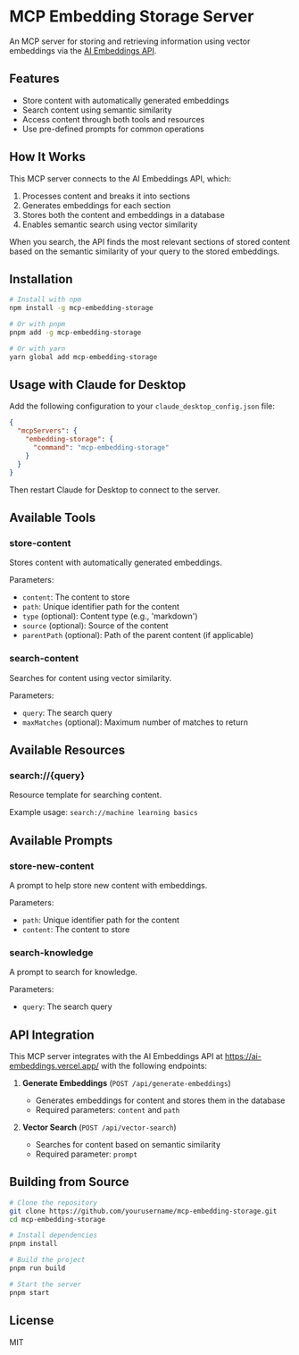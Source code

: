 # MCP Embedding Storage Server

An MCP server for storing and retrieving information using vector embeddings via the [AI Embeddings API](https://ai-embeddings.vercel.app/).

## Features

- Store content with automatically generated embeddings
- Search content using semantic similarity
- Access content through both tools and resources
- Use pre-defined prompts for common operations

## How It Works

This MCP server connects to the AI Embeddings API, which:

1. Processes content and breaks it into sections
2. Generates embeddings for each section
3. Stores both the content and embeddings in a database
4. Enables semantic search using vector similarity

When you search, the API finds the most relevant sections of stored content based on the semantic similarity of your query to the stored embeddings.

## Installation

```bash
# Install with npm
npm install -g mcp-embedding-storage

# Or with pnpm
pnpm add -g mcp-embedding-storage

# Or with yarn
yarn global add mcp-embedding-storage
```

## Usage with Claude for Desktop

Add the following configuration to your `claude_desktop_config.json` file:

```json
{
  "mcpServers": {
    "embedding-storage": {
      "command": "mcp-embedding-storage"
    }
  }
}
```

Then restart Claude for Desktop to connect to the server.

## Available Tools

### store-content

Stores content with automatically generated embeddings.

Parameters:

- `content`: The content to store
- `path`: Unique identifier path for the content
- `type` (optional): Content type (e.g., 'markdown')
- `source` (optional): Source of the content
- `parentPath` (optional): Path of the parent content (if applicable)

### search-content

Searches for content using vector similarity.

Parameters:

- `query`: The search query
- `maxMatches` (optional): Maximum number of matches to return

## Available Resources

### search://{query}

Resource template for searching content.

Example usage: `search://machine learning basics`

## Available Prompts

### store-new-content

A prompt to help store new content with embeddings.

Parameters:

- `path`: Unique identifier path for the content
- `content`: The content to store

### search-knowledge

A prompt to search for knowledge.

Parameters:

- `query`: The search query

## API Integration

This MCP server integrates with the AI Embeddings API at https://ai-embeddings.vercel.app/ with the following endpoints:

1. **Generate Embeddings** (`POST /api/generate-embeddings`)

   - Generates embeddings for content and stores them in the database
   - Required parameters: `content` and `path`

2. **Vector Search** (`POST /api/vector-search`)
   - Searches for content based on semantic similarity
   - Required parameter: `prompt`

## Building from Source

```bash
# Clone the repository
git clone https://github.com/yourusername/mcp-embedding-storage.git
cd mcp-embedding-storage

# Install dependencies
pnpm install

# Build the project
pnpm run build

# Start the server
pnpm start
```

## License

MIT

